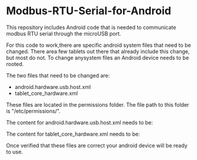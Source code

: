 # Modbus-RTU-Serial-for-Android
This repository includes Android code that is needed to communicate modbus RTU serial through the microUSB port. 

For this code to work,there are specific android system files that need to be changed. There area few tablets out 
there that already include this change, but most do not.  To change anysystem files an Android device needs to be rooted.

The two files that need to be changed are:
  - android.hardware.usb.host.xml
  - tablet_core_hardware.xml
  
These files are located in the permissions folder. The file path to this folder is  "/etc/permissions/". 
  
The content for android.hardware.usb.host.xml needs to be:

<permissions>
  <feature name=?android.hardware.usb.host?/>
  </permissions>
  
  
The content for tablet_core_hardware.xml needs to be:

<?xml version="1.0" encoding="utf-8"?>
<!-- Copyright (C) 2010 The Android Open Source Project

     Licensed under the Apache License, Version 2.0 (the "License");
     you may not use this file except in compliance with the License.
     You may obtain a copy of the License at

          http://www.apache.org/licenses/LICENSE-2.0

     Unless required by applicable law or agreed to in writing, software
     distributed under the License is distributed on an "AS IS" BASIS,
     WITHOUT WARRANTIES OR CONDITIONS OF ANY KIND, either express or implied.
     See the License for the specific language governing permissions and
     limitations under the License.
-->

<!-- These are the hardware components that all handheld devices
     must include. Devices with optional hardware must also include extra
     hardware files, per the comments below.

     Handheld devices include phones, mobile Internet devices (MIDs),
     Personal Media Players (PMPs), small tablets (7" or less), and similar
     devices.
-->
<permissions>
     <feature name="android.hardware.location" />
     <feature name="android.hardware.location.network" />
     <!--<feature name="android.hardware.sensor.compass" />-->
     <feature name="android.hardware.sensor.accelerometer" />
     <feature name="android.hardware.touchscreen" />
     <feature name="android.hardware.touchscreen.multitouch" />
     <feature name="android.hardware.touchscreen.multitouch.distinct" />
     <feature name="android.hardware.microphone" />
     <feature name="android.hardware.screen.portrait" />
     <feature name="android.hardware.screen.landscape" />
     <feature name="android.hardware.usb.host" />
     <feature name="android.software.app_widgets" />
     <feature name="android.software.home_screen" />
     <feature name="android.software.input_methods" />
     <!-- Feature to specify if the device supports adding device admins. -->
     <feature name="android.software.device_admin" />
     <!-- devices with GPS must include android.hardware.location.gps.xml -->
     <!-- devices with a rear-facing camera must include one of these as appropriate:
          android.hardware.camera.xml or
          android.hardware.camera.autofocus.xml or
          android.hardware.camera.autofocus-flash.xml -->
     <!-- devices with a front facing camera must include
          android.hardware.camera.front.xml -->
     <!-- devices with WiFi must also include android.hardware.wifi.xml -->
     <!-- devices with an ambient light sensor must also include
          android.hardware.sensor.light.xml -->
     <!-- devices with a proximity sensor must also include
          android.hardware.sensor.proximity.xml -->
     <!-- devices with a barometer must also include
          android.hardware.sensor.barometer.xml -->
     <!-- devices with a gyroscope must also include
          android.hardware.sensor.gyroscope.xml -->
     <!-- GSM phones must also include android.hardware.telephony.gsm.xml -->
     <!-- CDMA phones must also include android.hardware.telephony.cdma.xml -->
</permissions>




Once verified that these files are correct your android device will be ready to use. 



   
   
